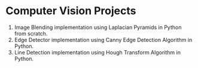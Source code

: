 # Computer Vision Projects
1. Image Blending implementation using Laplacian Pyramids in Python from scratch.
2. Edge Detector implementation using Canny Edge Detection Algorithm in Python.
3. Line Detection implementation using Hough Transform Algorithm in Python.
